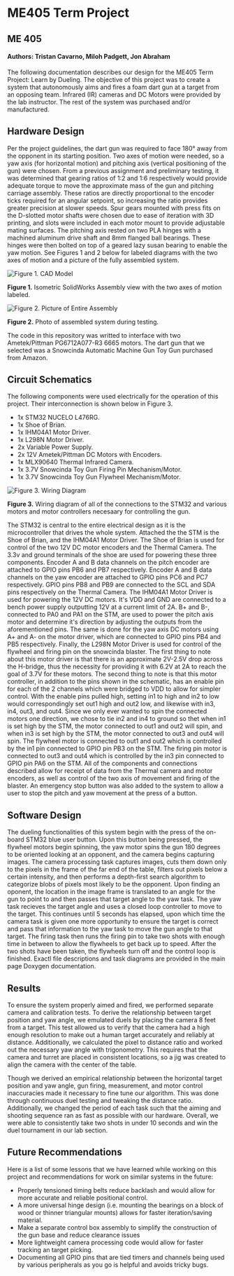 # ME405 Term Project 
## ME 405 
#### **Authors: Tristan Cavarno, Miloh Padgett, Jon Abraham**

The following documentation describes our design for the ME405 Term Project: Learn by Dueling. The objective of this project was to create 
a system that autonomously aims and fires a foam dart gun at a target from an opposing team. Infrared (IR) cameras and DC Motors were provided 
by the lab instructor. The rest of the system was purchased and/or manufactured.


## Hardware Design
Per the project guidelines, the dart gun was required to face 180&deg; away from the opponent in its starting position. Two axes of motion were needed,
so a yaw axis (for horizontal motion) and pitching axis (vertical positioning of the gun) were chosen. From a previous assignment and preliminary
testing, it was determined that gearing ratios of 1:2 and 1:6 respectively would provide adequate torque to move the approximate mass of the gun and 
pitching carriage assembly. These ratios are directly proportional to the encoder ticks required for an angular setpoint, so increasing the ratio
provides greater precision at slower speeds. Spur gears mounted with press fits on the D-slotted motor shafts were chosen due to ease of iteration with 3D printing, and slots 
were included in each motor mount to provide adjustable mating surfaces. The pitching axis rested on two PLA hinges with a machined aluminum drive shaft and 8mm flanged ball
bearings. These hinges were then bolted on top of a geared lazy susan bearing to enable the yaw motion. See Figures 1 and 2 below for labeled diagrams with the two axes of 
motion and a picture of the fully assembled system. 

![Figure 1. CAD Model](CAD.png)

**Figure 1.** Isometric SolidWorks Assembly view with the two axes of motion labeled. 

![Figure 2. Picture of Entire Assembly](turret_pic.png)

**Figure 2.** Photo of assembled system during testing. 

The code in this repository was writted to interface with two Ametek/Pittman PG6712A077-R3 6665 motors. The dart gun that we selected was a Snowcinda Automatic Machine Gun Toy Gun
purchased from Amazon. 

## Circuit Schematics 
The following components were used electrically for the operation of this project. Their interconnection is shown below in Figure 3. 
* 1x STM32 NUCELO L476RG.  
* 1x Shoe of Brian.  
* 1x IHM04A1 Motor Driver.  
* 1x L298N Motor Driver.  
* 2x Variable Power Supply.  
* 2x 12V Ametek/Pittman DC Motors with Encoders.  
* 1x MLX90640 Thermal Infrared Camera.   
* 1x 3.7V Snowcinda Toy Gun Firing Pin Mechanism/Motor.  
* 1x 3.7V Snowcinda Toy Gun Flywheel Mechanism/Motor.  


![Figure 3. Wiring Diagram](ME405_WiringDiagram.jpeg)

**Figure 3.** Wiring diagram of all of the connections to the STM32 and various motors and motor controllers necesaary for controlling the gun. 

The STM32 is central to the entire electrical design as it is the microcontroller that drives the whole system. Attached the the STM is the Shoe of Brian, and the IHM04A1 Motor Driver. The Shoe of Brian is used for control of the two 12V DC motor encoders and the Thermal Camera. The 3.3v and ground terminals of the shoe are used for powering these three components. Encoder A and B data channels on the pitch encoder are attached to GPIO pins PB6 and PB7 respectively. Encoder A and B data channels on the yaw encoder are attached to GPIO pins PC6 and PC7 respectively. GPIO pins PB8 and PB9 are connected to the SCL and SDA pins respectively on the Thermal Camera. The IHM04A1 Motor Driver is used for powering the 12V DC motors. It's VDD and GND are connected to a bench power supply outputting 12V at a current limit of 2A. B+ and B-, connected to PA0 and PA1 on the STM, are used to power the pitch axis motor and determine it's direction by adjusting the outputs from the aforementioned pins. The same is done for the yaw axis DC motors using A+ and A- on the motor driver, which are connected to GPIO pins PB4 and PB5 respectively. Finally, the L298N Motor Driver is used for control of the flywheel and firing pin on the snowcinda blaster. The first thing to note about this motor driver is that there is an approximate 2V-2.5V drop across the H-bridge, thus the necessity for providing it with 6.2V at 2A to reach the goal of 3.7V for these motors. The second thing to note is that this motor controller, in addition to the pins shown in the schematic, has an enable pin for each of the 2 channels which were bridged to VDD to allow for simpler control. With the enable pins pulled high, setting in1 to high and in2 to low would correspondingly set out1 high and out2 low, and likewise with in3, in4, out3, and out4. Since we only ever wanted to spin the connected motors one direction, we chose to tie in2 and in4 to ground so thet when in1 is set high by the STM, the motor connected to out1 and out2 will spin, and when in3 is set high by the STM, the motor connected to out3 and out4 will spin. The flywheel motor is connected to out1 and out2 which is controlled by the in1 pin connected to GPIO pin PB3 on the STM. The firing pin motor is connected to out3 and out4 which is controlled by the in3 pin connected to GPIO pin PA6 on the STM. All of the components and connections described allow for receipt of data from the Thermal camera and motor encoders, as well as control of the two axis of movement and firing of the blaster. An emergency stop button was also added to the system to allow a user to stop the pitch and yaw movement at the press of a button.

## Software Design
The dueling functionalities of this system begin with the press of the on-board STM32 blue user button. Upon this button being pressed, the flywheel motors begin spinning, the yaw motor spins the gun 180 degrees to be oriented looking at an opponent, and the camera begins capturing images. The camera processing task captures images, cuts them down only to the pixels in the frame of the far end of the table, filters out pixels below a certain intensity, and then performs a depth-first search algorithm to categorize blobs of pixels most likely to be the opponent. Upon finding an oponent, the location in the image frame is translated to an angle for the gun to point to and then passes that target angle to the yaw task. The yaw task recieves the target angle and uses a closed loop controller to move to the target. This continues until 5 seconds has elapsed, upon which time the camera task is given one more opportunity to ensure the target is correct and pass that information to the yaw task to move the gun angle to that target. The firing task then runs the firing pin to take two shots with enough time in between to allow the flywheels to get back up to speed. After the two shots have been taken, the flywheels turn off and the control loop is finished. Exactl file descriptions and task diagrams are provided in the main page Doxygen documentation.

## Results
To ensure the system properly aimed and fired, we performed separate camera and calibration tests. To derive the relationship between target position and yaw angle, we emulated duels by placing the camera 8 feet from a target. This test allowed us to verify that the camera had a high enough resolution to make out a human target accurately and reliably at distance. Additionally, we calculated the pixel to distance ratio and worked out the necessary yaw angle with trigonometry. This requires that the camera and turret are placed in consistent locations, so a jig was created to align the camera with the center of the table. 

Though we derived an empirical relationship between the horizontal target position and yaw angle, gun firing, measurement, and motor control inaccuracies made it necessary to fine tune our algorithm. This was done through continuous duel testing and tweaking the distance ratio. Additionally, we changed the period of each task such that the aiming and shooting sequence ran as fast as possible with our hardware. Overall, we were able to consistently take two shots in under 10 seconds and win the duel tournament in our lab section. 

## Future Recommendations

Here is a list of some lessons that we have learned while working on this project and recommendations for work on similar systems in the future:
- Properly tensioned timing belts reduce backlash and would allow for more accurate and reliable positional control.
- A more universal hinge design (i.e. mounting the bearings on a block of wood or thinner triangular mounts) allows for faster iteration/saving material.
- Make a separate control box assembly to simplify the construction of the gun base and reduce clearance issues 
- More lightweight camera processing code would allow for faster tracking an target picking.
- Documenting all GPIO pins that are tied timers and channels being used by various peripherals as you go is helpful and avoids tricky bugs.
